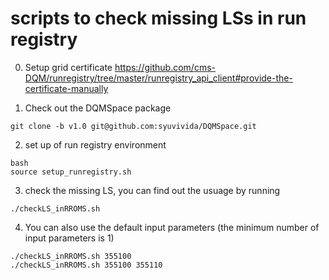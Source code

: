 # scripts to check missing LSs in run registry
0. Setup grid certificate
https://github.com/cms-DQM/runregistry/tree/master/runregistry_api_client#provide-the-certificate-manually

1. Check out the DQMSpace package
```
git clone -b v1.0 git@github.com:syuvivida/DQMSpace.git 
```

2. set up of run registry environment
```
bash
source setup_runregistry.sh
```

3. check the missing LS, you can find out the usuage by running
```
./checkLS_inRROMS.sh
```

4. You can also use the default input parameters (the minimum number of input parameters is 1)
```
./checkLS_inRROMS.sh 355100 
./checkLS_inRROMS.sh 355100 355110
```

